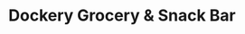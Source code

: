 ---
title: "Dockery Grocery & Snack Bar"
url: /traphill/dockery-grocery-und-snack-bar/
shop: Lebensmittel
---